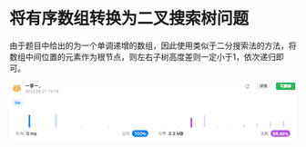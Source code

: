 # 将有序数组转换为二叉搜索树问题

由于题目中给出的为一个单调递增的数组，因此使用类似于二分搜索法的方法，将数组中间位置的元素作为根节点，则左右子树高度差则一定小于1，依次递归即可。  

![img.png](img.png)